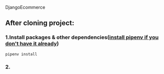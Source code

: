 DjangoEcommerce

## After cloning project:

### 1.Install packages & other dependencies([install pipenv if you don't have it already]())

```
pipenv install
```
### 2.
